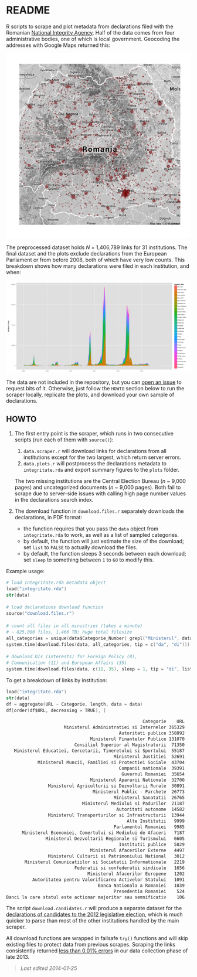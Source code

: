# README

R scripts to scrape and plot metadata from declarations filed with the Romanian [National Integrity Agency](http://integritate.eu/). Half of the data comes from four administrative bodies, one of which is local government. Geocoding the addresses with Google Maps returned this:

![](fig9_geo.png)

The preprocessed dataset holds _N_ = 1,406,789 links for 31 institutions. The final dataset and the plots exclude declarations from the European Parliament or from before 2008, both of which have very low counts. This breakdown shows how many declarations were filed in each institution, and when:

![](fig4_week.png)

The data are not included in the repository, but you can [open an issue](issues) to request bits of it. Otherwise, just follow the `HOWTO` section below to run the scraper locally, replicate the plots, and download your own sample of declarations.

## HOWTO

1. The first entry point is the scraper, which runs in two consecutive scripts (run each of them with `source()`):

	1. `data.scraper.r` will download links for declarations from all institutions except for the two largest, which return server errors.
	2. `data.plots.r` will postprocess the declarations metadata to `integritate.rda` and export summary figures to the `plots` folder.

	The two missing institutions are the Central Election Bureau (_n_ ~ 9,000 pages) and uncategorized documents (_n_ ~ 9,000 pages). Both fail to scrape due to server-side issues with calling high page number values in the declarations search index.

2. The download function in `download.files.r` separately downloads the declarations, in PDF format:

	* the function requires that you pass the `data` object from `integritate.rda` to work, as well as a list of sampled categories.
	* by default, the function will just estimate the size of the download; set `list` to `FALSE` to actually download the files.
	* by default, the function sleeps 3 seconds between each download; set `sleep` to something between `1` to `60` to modify this.

Example usage:

```S
# load integritate.rda metadata object
load("integritate.rda")
str(data)

# load declarations download function
source("download.files.r")

# count all files in all ministries (takes a minute)
# ~ 825,000 files, 1.466 TB; huge total filesize
all_categories = unique(data$Categorie_Number[ grepl("Ministerul", data$Categorie)])
system.time(download.files(data, all_categories, tip = c("da", "di")))

# download DIs (interests) for Foreign Policy (8), 
# Communication (11) and European Affairs (35)
system.time(download.files(data, c(11, 35), sleep = 1, tip = "di", list = FALSE))
```

To get a breakdown of links by institution:

```S
load("integritate.rda")
str(data)
df = aggregate(URL ~ Categorie, length, data = data)
df[order(df$URL, decreasing = TRUE), ]
```

                                                        Categorie    URL
                          Ministerul Administratiei si Internelor 365329
                                               Autoritati publice 358892
                                    Ministerul Finantelor Publice 131070
                              Consiliul Superior al Magistraturii  71350
       Ministerul Educatiei, Cercetarii, Tineretului si Sportului  55187
                                             Ministerul Justitiei  52691
                Ministerul Muncii, Familiei si Protectiei Sociale  43704
                                               Companii nationale  39391
                                                Guvernul Romaniei  35654
                                    Ministerul Apararii Nationale  32700
                    Ministerul Agriculturii si Dezvoltarii Rurale  30891
                                     Ministerul Public - Parchete  26773
                                             Ministerul Sanatatii  26765
                                 Ministerul Mediului si Padurilor  21187
                                              Autoritati autonome  14582
                    Ministerul Transporturilor si Infrastructurii  13944
                                                  Alte Institutii   9999
                                             Parlamentul Romaniei   9985
          Ministerul Economiei, Comertului si Mediului de Afaceri   7187
                   Ministerul Dezvoltarii Regionale si Turismului   6605
                                               Institutii publice   5829
                                    Ministerul Afacerilor Externe   4497
                    Ministerul Culturii si Patrimoniului National   3012
           Ministerul Comunicatiilor si Societatii Informationale   2219
                              Federatii si confederatii sindicale   1656
                                   Ministerul Afacerilor Europene   1202
              Autoritatea pentru Valorificarea Activelor Statului   1091
                                       Banca Nationala a Romaniei   1039
                                             Presedentia Romaniei    524
    Banci la care statul este actionar majoritar sau semnificativ    106

The script `download.candidates.r` will produce a separate dataset for the [declarations of candidates to the 2012 legislative election](http://declaratii.integritate.eu/home/navigare/alegeri-2012.aspx), which is much quicker to parse than most of the other institutions handled by the main scraper.

All download functions are wrapped in failsafe `try()` functions and will skip existing files to protect data from previous scrapes. Scraping the links consistently returned [less than 0.01% errors](https://gist.github.com/briatte/8623901) in our data collection phase of late 2013.

> _Last edited 2014-01-25_
